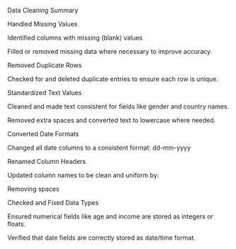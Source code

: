 Data Cleaning Summary

Handled Missing Values

Identified columns with missing (blank) values

Filled or removed missing data where necessary to improve accuracy.

Removed Duplicate Rows

Checked for and deleted duplicate entries to ensure each row is unique.

Standardized Text Values

Cleaned and made text consistent for fields like gender and country names.

Removed extra spaces and converted text to lowercase where needed.

Converted Date Formats

Changed all date columns to a consistent format: dd-mm-yyyy

Renamed Column Headers

Updated column names to be clean and uniform by:

Removing spaces

Checked and Fixed Data Types

Ensured numerical fields like age and income are stored as integers or floats.

Verified that date fields are correctly stored as date/time format.
